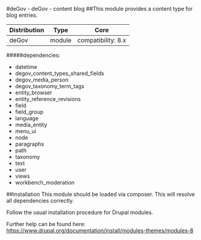 #deGov - deGov - content blog
##This module provides a content type for blog entries.

Distribution | Type | Core
--- | --- | ---
deGov | module |  compatibility: 8.x

#####dependencies:
  - datetime
  - degov_content_types_shared_fields
  - degov_media_person
  - degov_taxonomy_term_tags
  - entity_browser
  - entity_reference_revisions
  - field
  - field_group
  - language
  - media_entity
  - menu_ui
  - node
  - paragraphs
  - path
  - taxonomy
  - text
  - user
  - views
  - workbench_moderation

##installation
This module should be loaded via composer. This will resolve all dependencies correctly.

Follow the usual installation procedure for Drupal modules.

Further help can be found here:
https://www.drupal.org/documentation/install/modules-themes/modules-8

